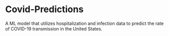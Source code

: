 # Covid-Predictions
A ML model that utilizes hospitalization and infection data to predict the rate of COVID-19 transmission in the United States. 
